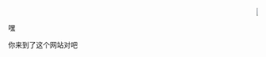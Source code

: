 <MARQUEE onmouseover=stop() onmouseout=start() scrollAmount=3 loop=infinite deplay="0"><IMG src="https://static.codemao.cn/Fk3R44Qbus4B_eZSt_crsj4K8SVL" ><IMG src="https://static.box3.codemao.cn/block/QmYYHreWjUretmAdThgm8JqLDkvP123SRFKY8qvaFMXt7V.png"></MARQUEE>
<p>嘿</p>
<p>你来到了这个网站对吧</p>
